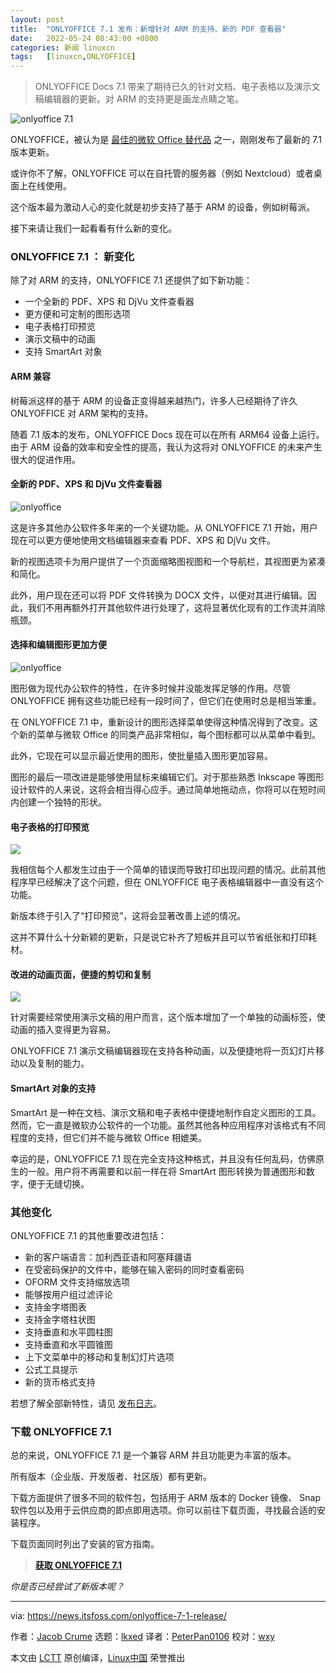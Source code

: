 ```yaml
---
layout: post
title:	"ONLYOFFICE 7.1 发布：新增针对 ARM 的支持、新的 PDF 查看器"
date:	2022-05-24 08:43:00 +0800 
categories:	新闻 linuxcn 
tags:	[linuxcn,ONLYOFFICE]
---
```




> 
> ONLYOFFICE Docs 7.1 带来了期待已久的针对文档、电子表格以及演示文稿编辑器的更新。对 ARM 的支持更是画龙点睛之笔。
> 
> 
> 


![onlyoffice 7.1](/Asserts/Images//attachment/album/202205/24/084358i7uvgw8qj50jgt0k.jpg)


ONLYOFFICE，被认为是 [最佳的微软 Office 替代品](https://itsfoss.com/best-free-open-source-alternatives-microsoft-office/) 之一，刚刚发布了最新的 7.1 版本更新。


或许你不了解，ONLYOFFICE 可以在自托管的服务器（例如 Nextcloud）或者桌面上在线使用。


这个版本最为激动人心的变化就是初步支持了基于 ARM 的设备，例如树莓派。


接下来请让我们一起看看有什么新的变化。


### ONLYOFFICE 7.1 ： 新变化






除了对 ARM 的支持，ONLYOFFICE 7.1 还提供了如下新功能：


* 一个全新的 PDF、XPS 和 DjVu 文件查看器
* 更方便和可定制的图形选项
* 电子表格打印预览
* 演示文稿中的动画
* 支持 SmartArt 对象


#### ARM 兼容


树莓派这样的基于 ARM 的设备正变得越来越热门，许多人已经期待了许久 ONLYOFFICE 对 ARM 架构的支持。


随着 7.1 版本的发布，ONLYOFFICE Docs 现在可以在所有 ARM64 设备上运行。由于 ARM 设备的效率和安全性的提高，我认为这将对 ONLYOFFICE 的未来产生很大的促进作用。


#### 全新的 PDF、XPS 和 DjVu 文件查看器


![onlyoffice](/Asserts/Images//attachment/album/202205/24/084359p977k7mt9xd559q7.png)


这是许多其他办公软件多年来的一个关键功能。从 ONLYOFFICE 7.1 开始，用户现在可以更方便地使用文档编辑器来查看 PDF、XPS 和 DjVu 文件。


新的视图选项卡为用户提供了一个页面缩略图视图和一个导航栏，其视图更为紧凑和简化。


此外，用户现在还可以将 PDF 文件转换为 DOCX 文件，以便对其进行编辑。因此，我们不用再额外打开其他软件进行处理了，这将显著优化现有的工作流并消除瓶颈。


#### 选择和编辑图形更加方便


![onlyoffice](/Asserts/Images//attachment/album/202205/24/084359zb1obi3brrlvrgr4.png)


图形做为现代办公软件的特性，在许多时候并没能发挥足够的作用。尽管 ONLYOFFICE 拥有这些功能已经有一段时间了，但它们在使用时总是相当笨重。


在 ONLYOFFICE 7.1 中，重新设计的图形选择菜单使得这种情况得到了改变。这个新的菜单与微软 Office 的同类产品非常相似，每个图标都可以从菜单中看到。


此外，它现在可以显示最近使用的图形，使批量插入图形更加容易。


图形的最后一项改进是能够使用鼠标来编辑它们。对于那些熟悉 Inkscape 等图形设计软件的人来说，这将会相当得心应手。通过简单地拖动点，你将可以在短时间内创建一个独特的形状。


#### 电子表格的打印预览


![](/Asserts/Images//attachment/album/202205/24/084400hiokjbbs98qqnjrr.png)


我相信每个人都发生过由于一个简单的错误而导致打印出现问题的情况。此前其他程序早已经解决了这个问题，但在 ONLYOFFICE 电子表格编辑器中一直没有这个功能。


新版本终于引入了“打印预览”，这将会显著改善上述的情况。


这并不算什么十分新颖的更新，只是说它补齐了短板并且可以节省纸张和打印耗材。


#### 改进的动画页面，便捷的剪切和复制


![](/Asserts/Images//attachment/album/202205/24/084400wr8r8xsox293vp4b.png)


针对需要经常使用演示文稿的用户而言，这个版本增加了一个单独的动画标签，使动画的插入变得更为容易。


ONLYOFFICE 7.1 演示文稿编辑器现在支持各种动画，以及便捷地将一页幻灯片移动以及复制的能力。


#### SmartArt 对象的支持


SmartArt 是一种在文档、演示文稿和电子表格中便捷地制作自定义图形的工具。然而，它一直是微软办公软件的一个功能。虽然其他各种应用程序对该格式有不同程度的支持，但它们并不能与微软 Office 相媲美。


幸运的是，ONLYOFFICE 7.1 现在完全支持这种格式，并且没有任何乱码，仿佛原生的一般。用户将不再需要和以前一样在将 SmartArt 图形转换为普通图形和数字，便于无缝切换。


### 其他变化


ONLYOFFICE 7.1 的其他重要改进包括：


* 新的客户端语言：加利西亚语和阿塞拜疆语
* 在受密码保护的文件中，能够在输入密码的同时查看密码
* OFORM 文件支持缩放选项
* 能够按用户组过滤评论
* 支持金字塔图表
* 支持金字塔柱状图
* 支持垂直和水平圆柱图
* 支持垂直和水平圆锥图
* 上下文菜单中的移动和复制幻灯片选项
* 公式工具提示
* 新的货币格式支持


若想了解全部新特性，请见 [发布日志](https://www.onlyoffice.com/blog/2022/05/discover-onlyoffice-docs-v7-1/)。


### 下载 ONLYOFFICE 7.1


总的来说，ONLYOFFICE 7.1 是一个兼容 ARM 并且功能更为丰富的版本。


所有版本（企业版、开发版者、社区版）都有更新。


下载方面提供了很多不同的软件包，包括用于 ARM 版本的 Docker 镜像、 Snap 软件包以及用于云供应商的即点即用选项。你可以前往下载页面，寻找最合适的安装程序。


下载页面同时列出了安装的官方指南。



> 
> **[获取 ONLYOFFICE 7.1](https://www.onlyoffice.com/download-docs.aspx)**
> 
> 
> 


*你是否已经尝试了新版本呢？*




---


via: <https://news.itsfoss.com/onlyoffice-7-1-release/>


作者：[Jacob Crume](https://news.itsfoss.com/author/jacob/) 选题：[lkxed](https://github.com/lkxed) 译者：[PeterPan0106](https://github.com/PeterPan0106) 校对：[wxy](https://github.com/wxy)


本文由 [LCTT](https://github.com/LCTT/TranslateProject) 原创编译，[Linux中国](https://linux.cn/) 荣誉推出
